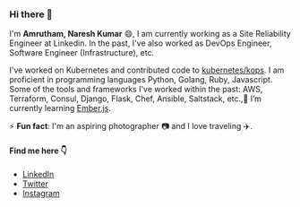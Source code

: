### Hi there 👋

<!--
**nareshku/nareshku** is a ✨ _special_ ✨ repository because its `README.md` (this file) appears on your GitHub profile.

Here are some ideas to get you started:

- 🔭 I’m currently working on ...
- 🌱 I’m currently learning ...
- 👯 I’m looking to collaborate on ...
- 🤔 I’m looking for help with ...
- 💬 Ask me about ...
- 📫 How to reach me: ...
- 😄 Pronouns: ...
- ⚡ Fun fact: ...
-->

I'm **Amrutham, Naresh Kumar** 😄, I am currently working as a Site Reliability Engineer at Linkedin. In the past, I've also worked as DevOps Engineer, Software Engineer (Infrastructure), etc.

I've worked on Kubernetes and contributed code to [kubernetes/kops](https://github.com/kubernetes/kops). I am proficient in programming languages Python, Golang, Ruby, Javascript. Some of the tools and frameworks I've worked within the past: AWS, Terraform, Consul, Django, Flask, Chef, Ansible, Saltstack, etc.,🌱 I’m currently learning [Ember.js](https://emberjs.com/).

⚡ **Fun fact**: I'm an aspiring photographer :camera: and I love traveling :airplane:. 

#### Find me here :point_down: 
- [LinkedIn](https://www.linkedin.com/in/nareshku/) 
- [Twitter](https://twitter.com/_nareshk)
- [Instagram](https://www.instagram.com/exposure_envy/)

